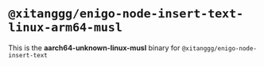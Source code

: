 # `@xitanggg/enigo-node-insert-text-linux-arm64-musl`

This is the **aarch64-unknown-linux-musl** binary for `@xitanggg/enigo-node-insert-text`
